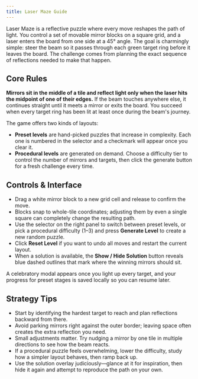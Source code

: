 ```yaml
---
title: Laser Maze Guide
---
```


Laser Maze is a reflective puzzle where every move reshapes the path of light. You control a set of movable mirror blocks on a square grid, and a laser enters the board from one side at a 45° angle. The goal is charmingly simple: steer the beam so it passes through each green target ring before it leaves the board. The challenge comes from planning the exact sequence of reflections needed to make that happen.

## Core Rules

**Mirrors sit in the middle of a tile and reflect light only when the laser hits the midpoint of one of their edges.** If the beam touches anywhere else, it continues straight until it meets a mirror or exits the board. You succeed when every target ring has been lit at least once during the beam's journey.

The game offers two kinds of layouts:

- **Preset levels** are hand-picked puzzles that increase in complexity. Each one is numbered in the selector and a checkmark will appear once you clear it.
- **Procedural levels** are generated on demand. Choose a difficulty tier to control the number of mirrors and targets, then click the generate button for a fresh challenge every time.

## Controls & Interface

- Drag a white mirror block to a new grid cell and release to confirm the move.
- Blocks snap to whole-tile coordinates; adjusting them by even a single square can completely change the resulting path.
- Use the selector on the right panel to switch between preset levels, or pick a procedural difficulty (1–3) and press **Generate Level** to create a new random puzzle.
- Click **Reset Level** if you want to undo all moves and restart the current layout.
- When a solution is available, the **Show / Hide Solution** button reveals blue dashed outlines that mark where the winning mirrors should sit.

A celebratory modal appears once you light up every target, and your progress for preset stages is saved locally so you can resume later.

## Strategy Tips

- Start by identifying the hardest target to reach and plan reflections backward from there.
- Avoid parking mirrors right against the outer border; leaving space often creates the extra reflection you need.
- Small adjustments matter. Try nudging a mirror by one tile in multiple directions to see how the beam reacts.
- If a procedural puzzle feels overwhelming, lower the difficulty, study how a simpler layout behaves, then ramp back up.
- Use the solution overlay judiciously—glance at it for inspiration, then hide it again and attempt to reproduce the path on your own.
